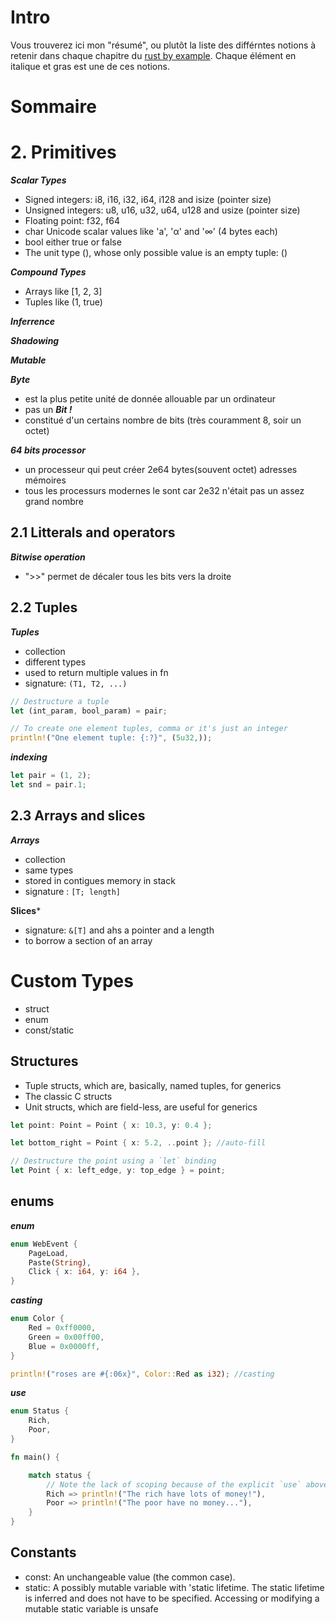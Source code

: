 # Intro
 
Vous trouverez ici mon "résumé", ou plutôt la liste des différntes notions à retenir dans chaque chapitre du [rust by example](https://doc.rust-lang.org/stable/rust-by-example/). Chaque élément en italique et gras est une de ces notions.

# Sommaire

# 2. Primitives

***Scalar Types***
- Signed integers: i8, i16, i32, i64, i128 and isize (pointer size)
- Unsigned integers: u8, u16, u32, u64, u128 and usize (pointer size)
- Floating point: f32, f64
- char Unicode scalar values like 'a', 'α' and '∞' (4 bytes each)
- bool either true or false
- The unit type (), whose only possible value is an empty tuple: ()

***Compound Types***
- Arrays like [1, 2, 3]
- Tuples like (1, true)

***Inferrence***

***Shadowing***

***Mutable***

***Byte*** 
- est la plus petite unité de donnée allouable par un ordinateur
- pas un ***Bit !***
- constitué d'un certains nombre de bits (très couramment 8, soir un octet)

***64 bits processor*** 
- un processeur qui peut créer 2e64 bytes(souvent octet) adresses mémoires
- tous les processurs modernes le sont car 2e32 n'était pas un assez grand nombre

## 2.1 Litterals and operators

***Bitwise operation***
- ">>" permet de décaler tous les bits vers la droite

## 2.2 Tuples

***Tuples***
- collection
- different types
- used to return multiple values in fn
- signature: `(T1, T2, ...)`
```rust
// Destructure a tuple
let (int_param, bool_param) = pair;

// To create one element tuples, comma or it's just an integer
println!("One element tuple: {:?}", (5u32,));
```

***indexing***
```rust
let pair = (1, 2);
let snd = pair.1;
```


## 2.3 Arrays and slices

***Arrays***
- collection
- same types
- stored in contigues memory in stack
- signature : `[T; length]`

**Slices***
- signature: `&[T]` and ahs a pointer and a length
- to borrow a section of an array

# Custom Types

- struct
- enum
- const/static

## Structures

- Tuple structs, which are, basically, named tuples, for generics
- The classic C structs
- Unit structs, which are field-less, are useful for generics

```rust
let point: Point = Point { x: 10.3, y: 0.4 };

let bottom_right = Point { x: 5.2, ..point }; //auto-fill

// Destructure the point using a `let` binding
let Point { x: left_edge, y: top_edge } = point;
```

## enums

***enum***
```rust
enum WebEvent {
    PageLoad,
    Paste(String),
    Click { x: i64, y: i64 },
}
```

***casting***
```rust
enum Color {
    Red = 0xff0000,
    Green = 0x00ff00,
    Blue = 0x0000ff,
}

println!("roses are #{:06x}", Color::Red as i32); //casting
```

***use***
```rust
enum Status {
    Rich,
    Poor,
}

fn main() {

    match status {
        // Note the lack of scoping because of the explicit `use` above.
        Rich => println!("The rich have lots of money!"),
        Poor => println!("The poor have no money..."),
    }
}
```

## Constants

- const: An unchangeable value (the common case).
- static: A possibly mutable variable with 'static lifetime. The static lifetime is inferred and does not have to be specified. Accessing or modifying a mutable static variable is unsafe

